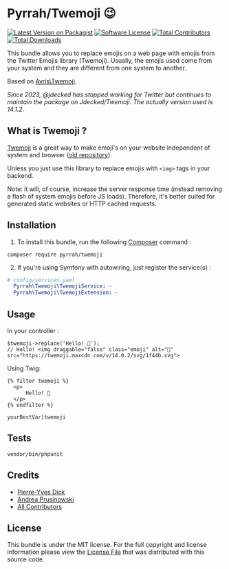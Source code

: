 # Pyrrah/Twemoji 😉

[![Latest Version on Packagist][ico-version]][link-packagist]
[![Software License][ico-license]](LICENSE)
[![Total Contributors][ico-contributors]][link-contributors]
[![Total Downloads][ico-downloads]][link-downloads]

This bundle allows you to replace emojis on a web page with emojis from the Twitter Emojis library (Twemoji).
Usually, the emojis used come from your system and they are different from one system to another.

Based on [Avris\Twemoji](https://gitlab.com/Avris/Twemoji).

*Since 2023, @jdecked has stopped working for Twitter but continues to maintain the package on Jdecked/Twemoji. The actually version used is 14.1.2.*

What is Twemoji ?
-----------------

[Twemoji](https://github.com/jdecked/twemoji) is a great way to make emoji's on your website independent of system and browser ([old repository](https://github.com/twitter/twemoji)).

Unless you just use this library to replace emojis with `<img>` tags in your backend.

Note: it will, of course, increase the server response time (instead removing a flash of system emojis before JS loads).
Therefore, it's better suited for generated static websites or HTTP cached requests.

Installation
------------

  1. To install this bundle, run the following [Composer](https://getcomposer.org/) command :

  ```
  composer require pyrrah/twemoji
  ```

  2. If you're using Symfony with autowiring, just register the service(s) :

  ```yaml
  # config/services.yaml
    Pyrrah\Twemoji\TwemojiService: ~
    Pyrrah\Twemoji\TwemojiExtension: ~
  ```


Usage
-----

In your controller :

  ```
  $twemoji->replace('Hello! 👋');
  // Hello! <img draggable="false" class="emoji" alt="👋" src="https://twemoji.maxcdn.com/v/14.0.2/svg/1f44b.svg">
  ```

Using Twig:
  ```
  {% filter twemoji %}
    <p>
        Hello! 👋
    </p>
  {% endfilter %}
  ```

  ```
  yourBestVar|twemoji
  ```

## Tests

  ```
  vendor/bin/phpunit
  ```

Credits
-------

- [Pierre-Yves Dick][link-author]
- [Andrea Prusinowski][link-author-origine]
- [All Contributors][link-contributors]

License
-------

This bundle is under the MIT license. For the full copyright and license
information please view the [License File](LICENSE) that was distributed with this source code.

[ico-version]: https://img.shields.io/packagist/v/pyrrah/twemoji.svg?style=flat-square
[ico-license]: https://img.shields.io/badge/license-MIT-brightgreen.svg?style=flat-square
[ico-contributors]: https://img.shields.io/github/contributors/Pyrrah/twemoji?style=flat-square
[ico-downloads]: https://img.shields.io/packagist/dt/pyrrah/twemoji.svg?style=flat-square

[link-packagist]: https://packagist.org/packages/pyrrah/twemoji
[link-downloads]: https://packagist.org/packages/pyrrah/twemoji
[link-author]: https://github.com/Pyrrah
[link-author-origine]: https://gitlab.com/Avris
[link-contributors]: ../../contributors